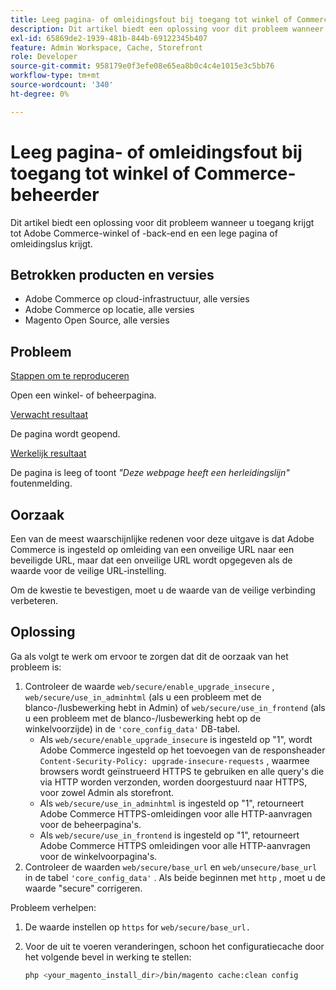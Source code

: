 ```yaml
---
title: Leeg pagina- of omleidingsfout bij toegang tot winkel of Commerce-beheerder
description: Dit artikel biedt een oplossing voor dit probleem wanneer u toegang krijgt tot Adobe Commerce-winkel of -back-end en een lege pagina of omleidingslus krijgt.
exl-id: 65869de2-1939-481b-844b-69122345b407
feature: Admin Workspace, Cache, Storefront
role: Developer
source-git-commit: 958179e0f3efe08e65ea8b0c4c4e1015e3c5bb76
workflow-type: tm+mt
source-wordcount: '340'
ht-degree: 0%

---
```


# Leeg pagina- of omleidingsfout bij toegang tot winkel of Commerce-beheerder

Dit artikel biedt een oplossing voor dit probleem wanneer u toegang krijgt tot Adobe Commerce-winkel of -back-end en een lege pagina of omleidingslus krijgt.

## Betrokken producten en versies

* Adobe Commerce op cloud-infrastructuur, alle versies
* Adobe Commerce op locatie, alle versies
* Magento Open Source, alle versies

## Probleem

<u> Stappen om te reproduceren </u>

Open een winkel- of beheerpagina.

<u> Verwacht resultaat </u>

De pagina wordt geopend.

<u> Werkelijk resultaat </u>

De pagina is leeg of toont *&quot;Deze webpage heeft een herleidingslijn&quot;* foutenmelding.

## Oorzaak

Een van de meest waarschijnlijke redenen voor deze uitgave is dat Adobe Commerce is ingesteld op omleiding van een onveilige URL naar een beveiligde URL, maar dat een onveilige URL wordt opgegeven als de waarde voor de veilige URL-instelling.

Om de kwestie te bevestigen, moet u de waarde van de veilige verbinding verbeteren.

## Oplossing

Ga als volgt te werk om ervoor te zorgen dat dit de oorzaak van het probleem is:

1. Controleer de waarde `web/secure/enable_upgrade_insecure` , `web/secure/use_in_adminhtml` (als u een probleem met de blanco-/lusbewerking hebt in Admin) of `web/secure/use_in_frontend` (als u een probleem met de blanco-/lusbewerking hebt op de winkelvoorzijde) in de `'core_config_data'` DB-tabel.
   * Als `web/secure/enable_upgrade_insecure` is ingesteld op &quot;1&quot;, wordt Adobe Commerce ingesteld op het toevoegen van de responsheader `Content-Security-Policy: upgrade-insecure-requests` , waarmee browsers wordt geïnstrueerd HTTPS te gebruiken en alle query&#39;s die via HTTP worden verzonden, worden doorgestuurd
naar HTTPS, voor zowel Admin als storefront.
   * Als `web/secure/use_in_adminhtml` is ingesteld op &quot;1&quot;, retourneert Adobe Commerce HTTPS-omleidingen voor alle HTTP-aanvragen voor de beheerpagina&#39;s.
   * Als `web/secure/use_in_frontend` is ingesteld op &quot;1&quot;, retourneert Adobe Commerce HTTPS omleidingen voor alle HTTP-aanvragen voor de winkelvoorpagina&#39;s.
1. Controleer de waarden `web/secure/base_url` en `web/unsecure/base_url` in de tabel `'core_config_data'` . Als beide beginnen met    `http` , moet u de waarde &quot;secure&quot; corrigeren.

Probleem verhelpen:

1. De waarde instellen op `https` for `web/secure/base_url.`
1. Voor de uit te voeren veranderingen, schoon het configuratiecache door het volgende bevel in werking te stellen:

   ```bash
   php <your_magento_install_dir>/bin/magento cache:clean config
   ```
